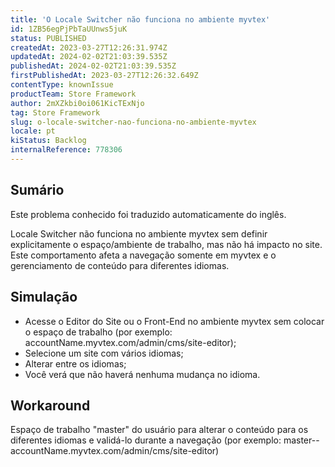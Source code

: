 ```yaml
---
title: 'O Locale Switcher não funciona no ambiente myvtex'
id: 1ZB56egPjPbTaUUnws5juK
status: PUBLISHED
createdAt: 2023-03-27T12:26:31.974Z
updatedAt: 2024-02-02T21:03:39.535Z
publishedAt: 2024-02-02T21:03:39.535Z
firstPublishedAt: 2023-03-27T12:26:32.649Z
contentType: knownIssue
productTeam: Store Framework
author: 2mXZkbi0oi061KicTExNjo
tag: Store Framework
slug: o-locale-switcher-nao-funciona-no-ambiente-myvtex
locale: pt
kiStatus: Backlog
internalReference: 778306
---
```


## Sumário

<div class="alert alert-info">
  <p>Este problema conhecido foi traduzido automaticamente do inglês.</p>
</div>


Locale Switcher não funciona no ambiente myvtex sem definir explicitamente o espaço/ambiente de trabalho, mas não há impacto no site. Este comportamento afeta a navegação somente em myvtex e o gerenciamento de conteúdo para diferentes idiomas.


##

## Simulação



- Acesse o Editor do Site ou o Front-End no ambiente myvtex sem colocar o espaço de trabalho (por exemplo: accountName.myvtex.com/admin/cms/site-editor);
- Selecione um site com vários idiomas;
- Alterar entre os idiomas;
- Você verá que não haverá nenhuma mudança no idioma.


##

## Workaround


Espaço de trabalho "master" do usuário para alterar o conteúdo para os diferentes idiomas e validá-lo durante a navegação (por exemplo: master--accountName.myvtex.com/admin/cms/site-editor)



